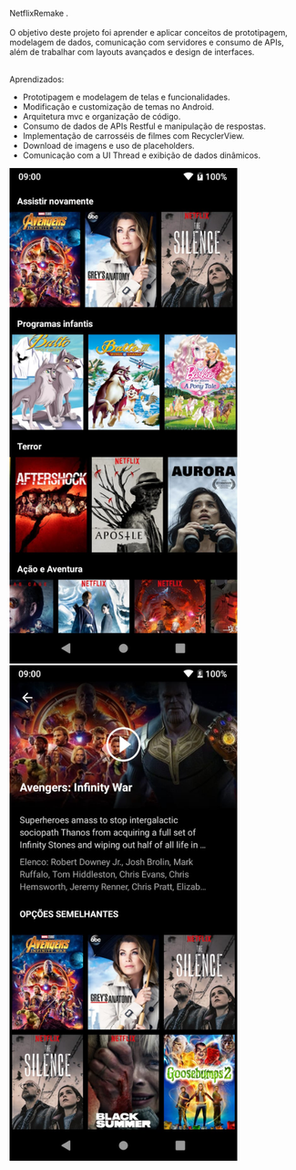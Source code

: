 NetflixRemake .<br><br>
O objetivo deste projeto foi aprender e aplicar conceitos de prototipagem, modelagem de dados, comunicação com servidores e consumo de APIs, além de trabalhar com layouts avançados e design de interfaces.

<br>Aprendizados:

- Prototipagem e modelagem de telas e funcionalidades.
- Modificação e customização de temas no Android.
- Arquitetura mvc e organização de código.
- Consumo de dados de APIs Restful e manipulação de respostas.
- Implementação de carrosséis de filmes com RecyclerView.
- Download de imagens e uso de placeholders.
- Comunicação com a UI Thread e exibição de dados dinâmicos.


<img src="https://github.com/rique26/NetflixRemake/blob/main/netflix01.jpg" alt="Tela Inicial" width="400">
<img src="https://github.com/rique26/NetflixRemake/blob/main/netflix02.jpg" alt="Tela Inicial" width="400">




